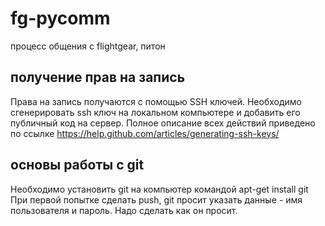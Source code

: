 # fg-pycomm
процесс общения с flightgear, питон
## получение прав на запись
Права на запись получаются с помощью SSH ключей. Необходимо сгенерировать ssh ключ на локальном компьютере и добавить его публичный код на сервер. Полное описание всех действий приведено по ссылке https://help.github.com/articles/generating-ssh-keys/

## основы работы с git
Необходимо установить git на компьютер командой apt-get install git
При первой попытке сделать push, git просит указать данные - имя пользователя и пароль. Надо сделать как он просит.